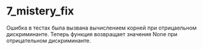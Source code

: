 # 7_mistery_fix

Ошибка в тестах была вызвана вычислением корней при отрицаельном дискриминанте. Теперь функция возвращает значения None при отрицательном дискриминанте.

